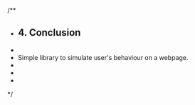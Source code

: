 /**
 * ## 4. Conclusion
 * 
 * Simple library to simulate user's behaviour on a webpage.
 * 
 * 
 * 
 */